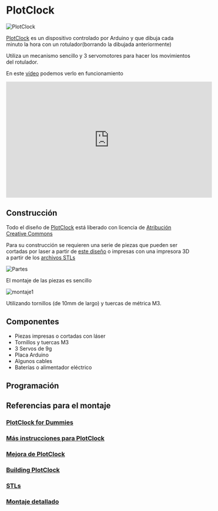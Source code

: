 # PlotClock

![PlotClock](http://thingiverse-production-new.s3.amazonaws.com/renders/a7/ad/24/29/c3/plotclock_preview_featured.jpg)

[PlotClock](http://www.thingiverse.com/thing:248009) es un dispositivo controlado por Arduino y que dibuja cada minuto la hora con un rotulador(borrando la dibujada anteriormente)

Utiliza un mecanismo sencillo y 3 servomotores para hacer los movimientos del rotulador.

En este [vídeo](https://www.youtube.com/embed/iOLFP90DneY) podemos verlo en funcionamiento

<iframe width="560" height="315" src="https://www.youtube.com/embed/iOLFP90DneY" frameborder="0" allowfullscreen></iframe>

## Construcción

Todo el diseño de [PlotClock](http://www.thingiverse.com/thing:248009)  está liberado con licencia de [Atribución Creative Commons](http://creativecommons.org/licenses/by/3.0/)

Para su construcción se requieren una serie de piezas que pueden ser cortadas por laser a partir de [este diseño](http://www.thingiverse.com/download:1697382) o impresas con una impresora 3D a partir de los [archivos STLs](http://www.thingiverse.com/thing:250204/zip)

![Partes](http://thingiverse-production-new.s3.amazonaws.com/renders/dc/e6/bb/ff/31/151018_plotclock_preview_featured.jpg)

El montaje de las piezas es sencillo

![montaje1](http://thingiverse-production-new.s3.amazonaws.com/renders/e3/ea/de/15/61/lifting_preview_featured.jpg)

Utilizando tornillos (de 10mm de largo) y tuercas de métrica M3.

## Componentes

* Piezas impresas o cortadas con láser
* Tornillos y tuercas M3
* 3 Servos de 9g
* Placa Arduino
* Algunos cables
* Baterías o alimentador eléctrico

## Programación


## Referencias para el montaje



### [PlotClock for Dummies](https://www.instructables.com/id/Plot-Clock-for-dummies/)

### [Más instrucciones para PlotClock](http://www.thingiverse.com/thing:931498)

### [Mejora de PlotClock](http://www.thingiverse.com/thing:346784)

### [Building PlotClock](http://www.geekmomprojects.com/building-plotclock/)

### [STLs](http://www.thingiverse.com/thing:250204/#files)

### [Montaje detallado ](http://linksprite.com/wiki/index.php5?title=Plotclock_DIY_Robot_with_Arduino_Uno_Drawing_Robot)
